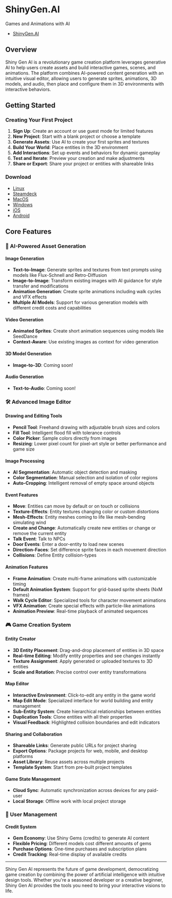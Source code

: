# ShinyGen.AI

Games and Animations with AI

- [ShinyGen.AI](https://ShinyGen.AI)

## Overview

Shiny Gen AI is a revolutionary game creation platform leverages generative AI to help users create assets and build interactive games, scenes, and animations. The platform combines AI-powered content generation with an intuitive visual editor, allowing users to generate sprites, animations, 3D models, and audio, then place and configure them in 3D environments with interactive behaviors.

## Getting Started

### Creating Your First Project
1. **Sign Up**: Create an account or use guest mode for limited features
2. **New Project**: Start with a blank project or choose a template
3. **Generate Assets**: Use AI to create your first sprites and textures
4. **Build Your World**: Place entities in the 3D environment
5. **Add Interactions**: Set up events and behaviors for dynamic gameplay
6. **Test and Iterate**: Preview your creation and make adjustments
7. **Share or Export**: Share your project or entities with shareable links

### Download
- [Linux](link)
- [Steamdeck](link)
- [MacOS](link)
- [Windows](link)  
- [iOS](link)
- [Android](link)

## Core Features

### 🎨 AI-Powered Asset Generation

#### Image Generation
- **Text-to-Image**: Generate sprites and textures from text prompts using models like Flux-Schnell and Retro-Diffusion
- **Image-to-Image**: Transform existing images with AI guidance for style transfer and modifications
- **Animation Generation**: Create sprite animations including walk cycles and VFX effects
- **Multiple AI Models**: Support for various generation models with different credit costs and capabilities

#### Video Generation
- **Animated Sprites**: Create short animation sequences using models like SeedDance
- **Context-Aware**: Use existing images as context for video generation

#### 3D Model Generation
- **Image-to-3D**: Coming soon!

#### Audio Generation
- **Text-to-Audio**: Coming soon!

### 🛠️ Advanced Image Editor

#### Drawing and Editing Tools
- **Pencil Tool**: Freehand drawing with adjustable brush sizes and colors
- **Fill Tool**: Intelligent flood fill with tolerance controls
- **Color Picker**: Sample colors directly from images
- **Resizing**: Lower pixel count for pixel-art style or better performance and game size

#### Image Processing
- **AI Segmentation**: Automatic object detection and masking
- **Color Segmentation**: Manual selection and isolation of color regions
- **Auto-Cropping**: Intelligent removal of empty space around objects

#### Event Features
- **Move**: Entities can move by default or on touch or collisions
- **Texture-Effects**: Entity textures changing color or custom distortions
- **Mesh-Effects**: Entity meshes coming to life like mesh-bending simulating wind
- **Create and Change**: Automatically create new entities or change or remove the current entity
- **Talk Event**: Talk to NPCs
- **Door Events**: Enter a door-entity to load new scenes
- **Direction-Faces**: Set difference sprite faces in each movement direction
- **Collisions**: Define Entity collision-types

#### Animation Features
- **Frame Animation**: Create multi-frame animations with customizable timing
- **Default Animation System**: Support for grid-based sprite sheets (NxM frames)
- **Walk Cycle Editor**: Specialized tools for character movement animations
- **VFX Animation**: Create special effects with particle-like animations
- **Animation Preview**: Real-time playback of animated sequences

### 🎮 Game Creation System

#### Entity Creator
- **3D Entity Placement**: Drag-and-drop placement of entities in 3D space
- **Real-time Editing**: Modify entity properties and see changes instantly
- **Texture Assignment**: Apply generated or uploaded textures to 3D entities
- **Scale and Rotation**: Precise control over entity transformations

#### Map Editor
- **Interactive Environment**: Click-to-edit any entity in the game world
- **Map Edit Mode**: Specialized interface for world building and entity management
- **Sub-Entity System**: Create hierarchical relationships between entities
- **Duplication Tools**: Clone entities with all their properties
- **Visual Feedback**: Highlighted collision boundaries and edit indicators

#### Sharing and Collaboration
- **Shareable Links**: Generate public URLs for project sharing
- **Export Options**: Package projects for web, mobile, and desktop platforms
- **Asset Library**: Reuse assets across multiple projects
- **Template System**: Start from pre-built project templates

#### Game State Management
- **Cloud Sync**: Automatic synchronization across devices for any paid-user
- **Local Storage**: Offline work with local project storage

### 👤 User Management

#### Credit System
- **Gem Economy**: Use Shiny Gems (credits) to generate AI content
- **Flexible Pricing**: Different models cost different amounts of gems
- **Purchase Options**: One-time purchases and subscription plans
- **Credit Tracking**: Real-time display of available credits

---

Shiny Gen AI represents the future of game development, democratizing game creation by combining the power of artificial intelligence with intuitive design tools. Whether you're a seasoned developer or a creative beginner, Shiny Gen AI provides the tools you need to bring your interactive visions to life.
